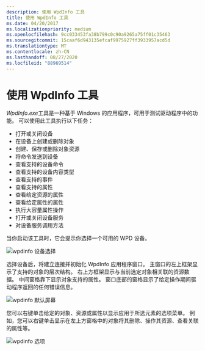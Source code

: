 ```yaml
---
description: 使用 WpdInfo 工具
title: 使用 WpdInfo 工具
ms.date: 04/20/2017
ms.localizationpriority: medium
ms.openlocfilehash: 9cc033453fa38b799c0c90a9265a75ff01c35463
ms.sourcegitcommit: 15caaf6d943135efcaf9975927ff3933957acd5d
ms.translationtype: MT
ms.contentlocale: zh-CN
ms.lasthandoff: 08/27/2020
ms.locfileid: "88969514"
---
```

# <a name="using-the-wpdinfo-tool"></a>使用 WpdInfo 工具


*WpdInfo.exe*工具是一种基于 Windows 的应用程序，可用于测试驱动程序中的功能。 可以使用此工具执行以下任务：

-   打开或关闭设备
-   在设备上创建或删除对象
-   创建、保存或删除对象资源
-   将命令发送到设备
-   查看支持的设备命令
-   查看支持的设备内容类型
-   查看支持的事件
-   查看支持的属性
-   查看给定资源的属性
-   查看给定属性的属性
-   执行大容量属性操作
-   打开或关闭设备服务
-   对设备服务调用方法

当你启动该工具时，它会提示你选择一个可用的 WPD 设备。

![wpdinfo 设备选择](images/wpdinfo1.png)

选择设备后，将建立连接并初始化 WpdInfo 应用程序窗口。 主窗口的左上框架显示了支持的对象的层次结构。 右上方框架显示与当前选定对象相关联的资源数据。 中间窗格靠下显示对象支持的属性。 窗口底部的窗格显示了给定操作期间驱动程序返回的任何错误信息。

![wpdinfo 默认屏幕](images/wpdinfo2.png)

您可以右键单击给定的对象、资源或属性以显示应用于所选元素的选项菜单。 例如，您可以右键单击显示在左上方窗格中的对象将其删除、操作其资源、查看关联的属性等。

![wpdinfo 选项](images/wpdinfo3.png)

 

 




